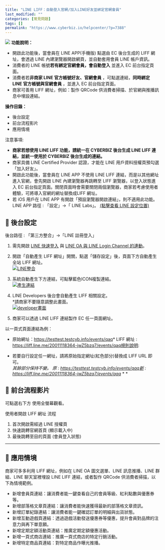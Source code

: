 ```yaml
---
title: "LINE LIFF：自動登入官網/加入LINE好友並綁定官網會員"
last_modified: ""
categories: [常見問題]
tags: []
permalink: "https://www.cyberbiz.io/helpcenter/?p=7388"
---
```


![](https://www.cyberbiz.io/helpcenter/wp-content/uploads/PLUS版3.png)
**功能說明：**  

* 開啟此功能後，當會員在 LINE APP(手機版) 點選由 EC 後台生成的 LIFF 網址，會透過 LINE 內建瀏覽器開啟網頁，並自動套用會員 LINE 帳戶資訊。
* 消費者的 LINE 帳號**若有綁定官網會員，會自動登入** 並進入 EC 前台指定頁面。
* 消費者若**非商家 LINE 官方帳號好友、官網會員** ，可點選連結，**同時綁定 LINE 官方帳號與官網會員** ，並進入 EC 前台指定頁面。
* 商家可善用 LIFF 網址，例如：製作 QRCode 供消費者掃描、於官網與推播訊息中埋設連結。

**操作目錄：**

* 後台設定
* 前台流程影片
* 應用情境

注意事項:  

* **商家若想使用 LINE LIFF 功能，請統一在 CYBERBIZ 後台生成 LINE LIFF 連結，並統一使用於 CYBERBIZ 後台生成的連結。**
* 商家具備 LINE Certified Provider 認證，才能在 LINE 用戶資料授權頁預勾選「加入好友」。
* 開啟此功能後，當會員在 LINE APP 不使用 LINE LIFF 連結，而是以其他網址進入官網，會先開啟 LINE 內建瀏覽器再跳轉至 LIFF 瀏覽器，以登入狀態進入 EC 前台指定頁面。關閉頁面時會需要關閉兩個瀏覽器，商家若考慮使用者體驗，可將導入官網的網址替換成LIFF 網址。
* 若 iOS 用戶在 LINE APP 有開啟「預設瀏覽器開啟連結」，則不適用此功能。  
LINE APP 路徑 : 「設定」→「 LINE Labs」。 [(點擊查看 LINE
設定位置)](https://www.cyberbiz.io/support/wp-content/uploads/LINE-快速登入-LIFF會員自動登入04.jpeg)

## 📌 後台設定


後台路徑 :  「第三方整合」→「LINE 註冊登入」  


1. 需先開啟 [LINE 快速登入](https://www.cyberbiz.io/helpcenter/?p=865) 與 [LINE OA 與 LINE Login Channel 的連動](https://www.cyberbiz.io/helpcenter/?p=865#lineoa)。


2. 開啟「自動產生 LIFF 網址」開關，點選「儲存設定」後，頁面下方自動產生全站 LIFF 網址。  
[![LINE整合](https://www.cyberbiz.io/support/wp-content/uploads/LINE-快速登入-LIFF會員自動登入01.png)](https://www.cyberbiz.io/support/wp-content/uploads/LINE-快速登入-LIFF會員自動登入01.png)



3. 系統自動產生下方連結，可點擊藍色ICON複製連結。  
[![產生連結](https://www.cyberbiz.io/support/wp-content/uploads/LINE-快速登入-LIFF會員自動登入02.png)](https://www.cyberbiz.io/support/wp-content/uploads/LINE-快速登入-LIFF會員自動登入02.png)



4. LINE Developers 後台會自動產生 LIFF 相關設定。  
*請商家不要隨意調整此畫面。  
[![developer畫面](https://www.cyberbiz.io/support/wp-content/uploads/LINE-快速登入-LIFF會員自動登入03.png)](https://www.cyberbiz.io/support/wp-content/uploads/LINE-快速登入-LIFF會員自動登入03.png)



5. 商家可以透過 LINE LIFF 連結製作 EC 任一頁面網址。   

以一頁式頁面連結為例：

* 原始網址：https://testtest.testcyb.info/events/qaq* LIFF 網址 : https://liff.line.me/20011118364-jwZ5bzq7/events/qaq規則說明:  

* 若要自行設定任一網址，請將原始指定網址(紅色部分)替換成 LIFF URL 即可。   
*其餘部分保持不變。
原 : https://testtest.testcyb.info/events/qaq新 : https://liff.line.me/20011118364-jwZ5bzq7/events/qaq* * *

## 📌 前台流程影片



可點選右下方 使用全螢幕觀看。


使用者開啟 LIFF 網址 流程

1. 首次開啟需經過 LINE 授權頁
2. 快速跳轉官網首頁 (顯示載入中)
3. 最後跳轉至目的頁面 (會員登入狀態)

* * *

## 📌 應用情境


商家可多多利用 LIFF 網址，例如在 LINE OA 圖文選單、LINE 訊息推播、LINE 群組、LINE 聊天室裡埋設 LINE LIFF
連結，或者製作 QRCode 供消費者掃描，以下為情境範例。  


* 新增會員頁連結：讓消費者能一鍵查看自己的會員等級、紅利點數與優惠券等。
* 新增部落格文章頁連結：讓消費者能快速獲得最新的部落格文章資訊。
* 新增訂單紀錄連結：讓消費者能一鍵確認訂單的明細與出貨狀態。
* 新增互動遊戲頁連結：透過遊戲活動發送優惠券等優惠，提升會員對品牌的注意力與再下單意願。
* 新增定期定額活動頁連結：推廣定期定額優惠活動。
* 新增一頁式商店連結：推廣一頁式商店的特定行銷活動。
* 新增特定商品頁連結：對特定商品作曝光推播。

